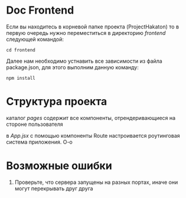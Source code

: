 # Doc Frontend

Если вы находитесь в корневой папке проекта (ProjectHakaton) то в первую очередь нужно переместиться в директорию *frontend* следующей командой: 
```
cd frontend
```

Далее нам необходимо устнавить все зависимости из файла package.json, для этого выполним данную команду:
```
npm install
```

# Структура проекта
каталог _pages_ содержит все компоненты, отрендеривающиеся на стороне пользователя

в *App.jsx* с помощью компоненты Route настроивается роутинговая система приложения. О-о

# Возможные ошибки

1) Проверьте, что сервера запущены на разных портах, иначе они могут перекрывать друг друга